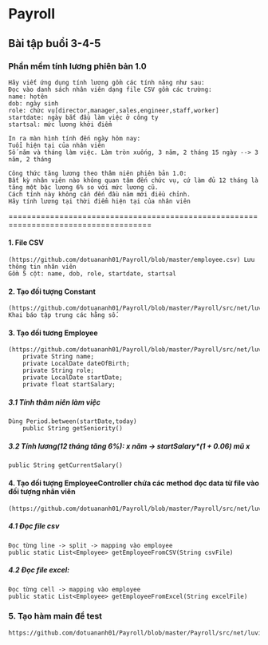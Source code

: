 # Payroll
## Bài tập buổi 3-4-5
### Phần mềm tính lương phiên bản 1.0
    Hãy viết ứng dụng tính lương gồm các tính năng như sau:
    Đọc vào danh sách nhân viên dạng file CSV gồm các trường:
    name: họtên
    dob: ngày sinh
    role: chức vụ[director,manager,sales,engineer,staff,worker]
    startdate: ngày bắt đầu làm việc ở công ty
    startsal: mức lương khởi điểm

    In ra màn hình tính đến ngày hôm nay:
    Tuổi hiện tại của nhân viên
    Số năm và tháng làm việc. Làm tròn xuống, 3 năm, 2 tháng 15 ngày --> 3 năm, 2 tháng

    Công thức tăng lương theo thâm niên phiên bản 1.0:
    Bất kỳ nhân viên nào không quan tâm đến chức vụ, cứ làm đủ 12 tháng là tăng một bậc lương 6% so với mức lương cũ. 
    Cách tính này không cần đến đầu năm mới điều chỉnh.
    Hãy tính lương tại thời điểm hiện tại của nhân viên

=====================================================================================

#### 1. File CSV
    (https://github.com/dotuananh01/Payroll/blob/master/employee.csv) Lưu thông tin nhân viên
    Gồm 5 cột: name, dob, role, startdate, startsal

#### 2. Tạo đối tượng Constant
    (https://github.com/dotuananh01/Payroll/blob/master/Payroll/src/net/luvina/dotuananh/constant/Constant.java)
    Khai báo tập trung các hằng số.

#### 3. Tạo đối tương Employee
    (https://github.com/dotuananh01/Payroll/blob/master/Payroll/src/net/luvina/dotuananh/model/Employee.java)
        private String name;
        private LocalDate dateOfBirth;
        private String role;
        private LocalDate startDate;
        private float startSalary;
##### 3.1 Tính thâm niên làm việc
    Dùng Period.between(startDate,today)
        public String getSeniority()
##### 3.2 Tính lương(12 tháng tăng 6%): x năm -> startSalary*(1 + 0.06) mũ x
    public String getCurrentSalary()

#### 4. Tạo đối tượng EmployeeController chứa các method đọc data từ file vào đối tượng nhân viên
    (https://github.com/dotuananh01/Payroll/blob/master/Payroll/src/net/luvina/dotuananh/controller/EmployeeController.java)
  
##### 4.1 Đọc file csv
    Đọc từng line -> split -> mapping vào employee
    public static List<Employee> getEmployeeFromCSV(String csvFile)
##### 4.2 Đọc file excel:
    Đọc từng cell -> mapping vào employee
    public static List<Employee> getEmployeeFromExcel(String excelFile)
### 5. Tạo hàm main để test
    https://github.com/dotuananh01/Payroll/blob/master/Payroll/src/net/luvina/dotuananh/main/main.java
